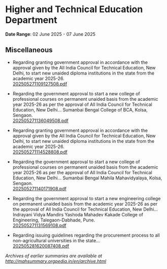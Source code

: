 # Higher and Technical Education Department

**Date Range**: 02 June 2025 - 07 June 2025


## Miscellaneous
- Regarding granting government approval in accordance with the approval given by the All India Council for Technical Education, New Delhi, to start new unaided diploma institutions in the state from the academic year 2025-26.\
  [202505271109127508.pdf](https://gr.maharashtra.gov.in/Site/Upload/Government%20Resolutions/English/202505271109127508...pdf)

- Regarding the government approval to start a new college of professional courses on permanent unaided basis from the academic year 2025-26 as per the approval of All India Council for Technical Education, New Delhi... Sumanbai Bengal College of BCA, Kolsa, Sengaon.\
  [202505271136049508.pdf](https://gr.maharashtra.gov.in/Site/Upload/Government%20Resolutions/English/202505271136049508.pdf)

- Regarding granting government approval in accordance with the approval given by the All India Council for Technical Education, New Delhi, to start new unaided diploma institutions in the state from the academic year 2025-26.\
  [202505271114528808.pdf](https://gr.maharashtra.gov.in/Site/Upload/Government%20Resolutions/English/202505271114528808.pdf)

- Regarding the government approval to start a new college of professional courses on permanent unaided basis from the academic year 2025-26 as per the approval of All India Council for Technical Education, New Delhi... Sumanbai Bengal Mahila Mahavidyalaya, Kolsa, Sengaon.\
  [202505271140171908.pdf](https://gr.maharashtra.gov.in/Site/Upload/Government%20Resolutions/English/202505271140171908.pdf)

- Regarding the government approval to start a new engineering college on permanent unaided basis from the academic year 2025-26 as per the approval of All India Council for Technical Education, New Delhi... Indrayani Vidya Mandirs Yashoda Mahadev Kakade College of Engineering, Talegaon-Dabhade, Pune.\
  [202505271131569108.pdf](https://gr.maharashtra.gov.in/Site/Upload/Government%20Resolutions/English/202505271131569108.pdf)

- Regarding issuing guidelines regarding the procurement process to all non-agricultural universities in the state...\
  [202505281620087408.pdf](https://gr.maharashtra.gov.in/Site/Upload/Government%20Resolutions/English/202505281620087408.pdf)


*Archives of earlier summaries are available at http://mahsummary.orgpedia.in/en/archive.html*